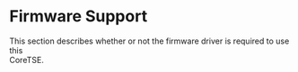 # Firmware Support

This section describes whether or not the firmware driver is required to use this<br /> CoreTSE.

